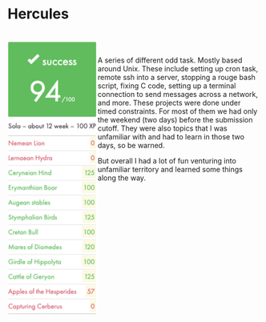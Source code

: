 # Hercules

<br>
<img align="left" height="550" src="https://github.com/42kmira/ft_Hercules/blob/master/resources/Untitled.png" />
<br>

A series of different odd task. Mostly based around Unix. These include setting up cron task, remote ssh into a server, stopping a rouge bash script, fixing C code, setting up a terminal connection to send messages across a network, and more. These projects were done under timed constraints. For most of them we had only the weekend (two days) before the submission cutoff. They were also topics that I was unfamiliar with and had to learn in those two days, so be warned.

But overall I had a lot of fun venturing into unfamiliar territory and learned some things along the way.
